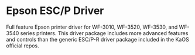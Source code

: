 # Epson ESC/P Driver

Full feature Epson printer driver for WF-3010, WF-3520, WF-3530, and WF-3540 series printers. This driver package includes more advanced features and controls than the generic ESC/P-R driver package included in the KaOS official repos.
